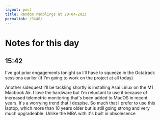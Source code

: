 ```yaml
---
layout: post
title: Random ramblings at 20-04-2023
permalink: /9448/
---
```

# Notes for this day

## 15:42

I've got prior engagements tonight so I'll have to squeeze in the Octatrack
sessions earlier (if I'm going to work on the project at all today)

Another sidequest I'll be tackling shortly is installing Asai Linux on the M1
Macbook Air. I love the hardware but I'm reluctant to use it because of
increased telemetric monitoring that's been added to MacOS in recent years, it's
a worrying trend that I despise. So much that I prefer to use this laptop, which  more than 10 years older but is still going strong and very much upgradeable. Unlike the MBA with it's built in obsolesence
